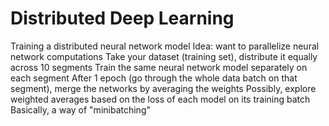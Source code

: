 # Distributed Deep Learning
Training a distributed neural network model
Idea: want to parallelize neural network computations
Take your dataset (training set), distribute it equally across 10 segments
Train the same neural network model separately on each segment
After 1 epoch (go through the whole data batch on that segment), merge the networks by averaging the weights
Possibly, explore weighted averages based on the loss of each model on its training batch
Basically, a way of "minibatching"
